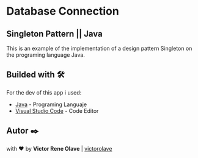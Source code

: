 # Database Connection
## Singleton Pattern || Java

This is an example of the implementation of a design pattern Singleton on the programing language Java.

## Builded with 🛠️

For the dev of this app i used:
* [Java](https://www.java.com/es/download/) - Programing Languaje
* [Visual Studio Code](https://code.visualstudio.com/) - Code Editor

## Autor ✒️

with ❤️ by  **Victor Rene Olave** | [victorolave](https://github.com/victorolave)
